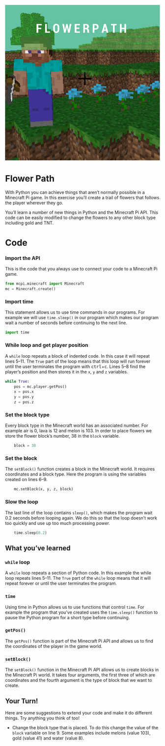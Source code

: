 <div class="intro">

![title cover](/images/covers/2.png)

# Flower Path

With Python you can achieve things that aren’t normally possible in a Minecraft Pi game. In this exercise you’ll create a trail of flowers that follows the player wherever they go.

You’ll learn a number of new things in Python and the Minecraft Pi API. This code can be easily modified to change the flowers to any other block type including gold and TNT.

</div>

<div class="recipe-code">

# Code

<div class="recipe-code-section">

### Import the API

This is the code that you always use to connect your code to a Minecraft Pi game.

```py
from mcpi.minecraft import Minecraft
mc = Minecraft.create()
```

</div>
<div class="recipe-code-section">

### Import time

This statement allows us to use time commands in our programs. For example we will use `time.sleep()` in our program which makes our program wait a number of seconds before continuing to the next line.

```py
import time
```

</div>
<div class="recipe-code-section">

### While loop and get player position

A `while` loop repeats a block of indented code. In this case it will repeat lines 5–11. The `True` part of the loop means that this loop will run forever until the user terminates the program with <kbd>ctrl</kbd>+<kbd>c</kbd>. Lines 5–8 find the player’s position and then stores it in the `x`, `y` and `z` variables.

```py
while True:
    pos = mc.player.getPos()
    x = pos.x
    y = pos.y
    z = pos.z
```

</div>
<div class="recipe-code-section">

### Set the block type

Every block type in the Minecraft world has an associated number. For example air is 0, lava is 12 and melon is 103. In order to place flowers we store the flower block’s number, 38 in the `block` variable.

```py
    block = 38
```

</div>
<div class="recipe-code-section">

### Set the block

The `setBlock()` function creates a block in the Minecraft world. It requires coordinates and a block type. Here the program is using the variables created on lines 6–9.

```py
    mc.setBlock(x, y, z, block)
```

</div>
<div class="recipe-code-section">

### Slow the loop

The last line of the loop contains `sleep()`, which makes the program wait 0.2 seconds before looping again. We do this so that the loop doesn’t work too quickly and use up too much processing power.

```py
    time.sleep(0.2)
```

</div>

</div>

<div class="summary">
<div class="what-youve-learned">

## What you’ve learned

### `while` loop

A `while` loop repeats a section of Python code. In this example the while loop repeats lines 5–11. The `True` part of the `while` loop means that it will repeat forever or until the user terminates the program.

### `time`

Using time in Python allows us to use functions that control `time`. For example the program that you’ve created uses the `time.sleep()` function to pause the Python program for a short type before continuing.

### `getPos()`

The `getPos()` function is part of the Minecraft Pi API and allows us to find the coordinates of the player in the game world.

### `setBlock()`

The `setBlock()` function in the Minecraft Pi API allows us to create blocks in the Minecraft Pi world. It takes four arguments, the first three of which are coordinates and the fourth argument is the type of block that we want to create.

</div>

<div class="extension">

## Your Turn!

Here are some suggestions to extend your code and make it do different things. Try anything you think of too!

- Change the block type that is placed. To do this change the value of the `block` variable on line 9. Some examples include melons (value 103), gold (value 41) and water (value 8).

</div>
</div>